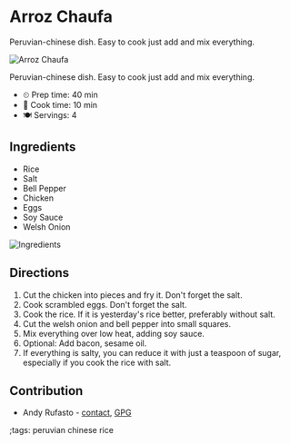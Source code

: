 # Arroz Chaufa

Peruvian-chinese dish. Easy to cook just add and mix everything.

![Arroz Chaufa](pix/arroz-chaufa-2.webp)

Peruvian-chinese dish. Easy to cook just add and mix everything.

- ⏲ Prep time: 40 min
- 🍳 Cook time: 10 min
- 🍽 Servings: 4

## Ingredients

- Rice
- Salt
- Bell Pepper
- Chicken
- Eggs
- Soy Sauce
- Welsh Onion

![Ingredients](pix/arroz-chaufa-1.webp)

## Directions

1. Cut the chicken into pieces and fry it. Don't forget the salt.
2. Cook scrambled eggs. Don't forget the salt.
3. Cook the rice. If it is yesterday's rice better, preferably without salt.
4. Cut the welsh onion and bell pepper into small squares.
5. Mix everything over low heat, adding soy sauce.
6. Optional: Add bacon, sesame oil.
7. If everything is salty, you can reduce it with just a teaspoon of sugar, especially if you cook the rice with salt.

## Contribution

- Andy Rufasto - [contact](mailto:andy@andyrufasto.cf), [GPG](https://keyoxide.org/0A3D7C5B8C2499A8BEBCE72869D2E5C413569DA2)

;tags: peruvian chinese rice
